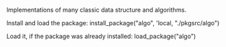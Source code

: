 Implementations of many classic data structure and algorithms.

Install and load the package:
  install_package("algo", 'local, "./pkgsrc/algo")

Load it, if the package was already installed:
  load_package("algo")